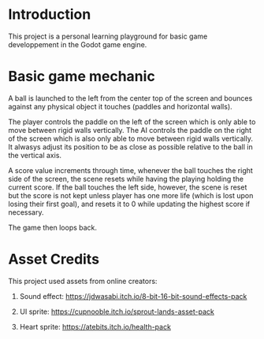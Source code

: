 # Introduction
This project is a personal learning playground for basic game developpement in
the Godot game engine.

# Basic game mechanic
A ball is launched to the left from the center top of the screen and bounces against any physical 
object it touches (paddles and horizontal walls). 

The player controls the paddle on the left of the screen which is only able to move between rigid 
walls vertically. The AI controls the paddle on the right of the screen which is also only able to 
move between rigid walls vertically. It alwasys adjust its position to be  as close as possible 
relative to the ball in the vertical axis.

A score value increments through time, whenever the ball touches the right side of the screen, the 
scene resets while having the playing holding the current score. If the ball touches the left side, 
however, the scene is reset but the score is not kept unless player has one more life (which is lost
upon losing their first goal), and resets it to 0 while updating the highest score if necessary.

The game then loops back.

# Asset Credits
This project used assets from online creators:
	
1. Sound effect: https://jdwasabi.itch.io/8-bit-16-bit-sound-effects-pack

2. UI sprite: https://cupnooble.itch.io/sprout-lands-asset-pack

3. Heart sprite: https://atebits.itch.io/health-pack
